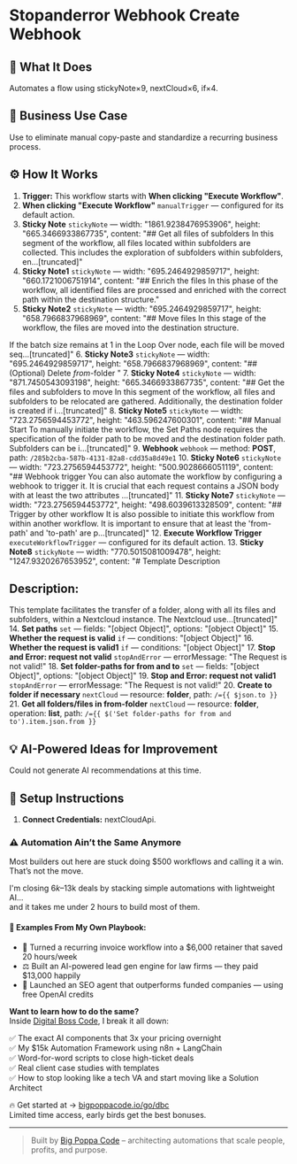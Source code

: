 # Stopanderror Webhook Create Webhook
## 🚀 What It Does
Automates a flow using stickyNote×9, nextCloud×6, if×4.

## 💼 Business Use Case
Use to eliminate manual copy-paste and standardize a recurring business process.

## ⚙️ How It Works
1. **Trigger:** This workflow starts with **When clicking "Execute Workflow"**.
2. **When clicking "Execute Workflow"** `manualTrigger` — configured for its default action.
3. **Sticky Note** `stickyNote` — width: "1861.9238476953906", height: "665.3466933867735", content: "## Get all files of subfolders
In this segment of the workflow, all files located within subfolders are collected. This includes the exploration of subfolders within subfolders, en…[truncated]"
4. **Sticky Note1** `stickyNote` — width: "695.2464929859717", height: "660.1721006751914", content: "## Enrich the files
In this phase of the workflow, all identified files are processed and enriched with the correct path within the destination structure."
5. **Sticky Note2** `stickyNote` — width: "695.2464929859717", height: "658.7966837968969", content: "## Move files 
In this stage of the workflow, the files are moved into the destination structure.

If the batch size remains at 1 in the Loop Over node, each file will be moved seq…[truncated]"
6. **Sticky Note3** `stickyNote` — width: "695.2464929859717", height: "658.7966837968969", content: "## (Optional) Delete *from*-folder
"
7. **Sticky Note4** `stickyNote` — width: "871.7450543093198", height: "665.3466933867735", content: "## Get the files and subfolders to move
In this segment of the workflow, all files and subfolders to be relocated are gathered. Additionally, the destination folder is created if i…[truncated]"
8. **Sticky Note5** `stickyNote` — width: "723.2756594453772", height: "463.596247600301", content: "## Manual Start
To manually initiate the workflow, the Set Paths node requires the specification of the folder path to be moved and the destination folder path. Subfolders can be i…[truncated]"
9. **Webhook** `webhook` — method: **POST**, path: `/285b2cba-587b-4131-82a8-cdd35a8d49e1`
10. **Sticky Note6** `stickyNote` — width: "723.2756594453772", height: "500.9028666051119", content: "## Webhook trigger
You can also automate the workflow by configuring a webhook to trigger it. It is crucial that each request contains a JSON body with at least the two attributes …[truncated]"
11. **Sticky Note7** `stickyNote` — width: "723.2756594453772", height: "498.6039613328509", content: "## Trigger by other workflow
It is also possible to initiate this workflow from within another workflow. It is important to ensure that at least the 'from-path' and 'to-path' are p…[truncated]"
12. **Execute Workflow Trigger** `executeWorkflowTrigger` — configured for its default action.
13. **Sticky Note8** `stickyNote` — width: "770.5015081009478", height: "1247.9320267653952", content: "# Template Description


## Description:
This template facilitates the transfer of a folder, along with all its files and subfolders, within a Nextcloud instance. The Nextcloud use…[truncated]"
14. **Set paths** `set` — fields: "[object Object]", options: "[object Object]"
15. **Whether the request is valid** `if` — conditions: "[object Object]"
16. **Whether the request is valid1** `if` — conditions: "[object Object]"
17. **Stop and Error: request not valid** `stopAndError` — errorMessage: "The Request is not valid!"
18. **Set folder-paths for from and to** `set` — fields: "[object Object]", options: "[object Object]"
19. **Stop and Error: request not valid1** `stopAndError` — errorMessage: "The Request is not valid!"
20. **Create to folder if necessary** `nextCloud` — resource: **folder**, path: `/={{ $json.to }}`
21. **Get all folders/files in from-folder** `nextCloud` — resource: **folder**, operation: **list**, path: `/={{ $('Set folder-paths for from and to').item.json.from }}`

## 💡 AI-Powered Ideas for Improvement
Could not generate AI recommendations at this time.

## 🔧 Setup Instructions
1. **Connect Credentials:** nextCloudApi.

### ⚠️ Automation Ain’t the Same Anymore

Most builders out here are stuck doing $500 workflows and calling it a win.  
That’s not the move.  

I'm closing $6k–$13k deals by stacking simple automations with lightweight AI...  
and it takes me under 2 hours to build most of them.

#### 🧠 Examples From My Own Playbook:
- 🔁 Turned a recurring invoice workflow into a $6,000 retainer that saved 20 hours/week  
- ⚖️ Built an AI-powered lead gen engine for law firms — they paid $13,000 happily  
- 🚀 Launched an SEO agent that outperforms funded companies — using free OpenAI credits  

**Want to learn how to do the same?**  
Inside [Digital Boss Code](https://bigpoppacode.io/go/dbc), I break it all down:

✅ The exact AI components that 3x your pricing overnight  
✅ My $15k Automation Framework using n8n + LangChain  
✅ Word-for-word scripts to close high-ticket deals  
✅ Real client case studies with templates  
✅ How to stop looking like a tech VA and start moving like a Solution Architect  

🔥 Get started at → [bigpoppacode.io/go/dbc](https://bigpoppacode.io/go/dbc)  
Limited time access, early birds get the best bonuses.

---
> Built by [Big Poppa Code](https://bigpoppacode.io) – architecting automations that scale people, profits, and purpose.
